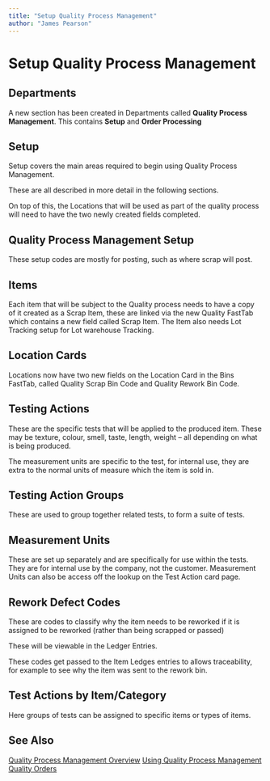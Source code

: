 ```yaml
---
title: "Setup Quality Process Management"
author: "James Pearson"
---
```


# Setup Quality Process Management
## Departments
A new section has been created in Departments called **Quality Process Management**. This contains **Setup** and **Order Processing**

## Setup
Setup covers the main areas required to begin using Quality Process Management.

These are all described in more detail in the following sections.

On top of this, the Locations that will be used as part of the quality process will need to have the two newly created fields completed.

## Quality Process Management Setup
These setup codes are mostly for posting, such as where scrap will post.

## Items
Each item that will be subject to the Quality process needs to have a copy of it created as a Scrap Item, these are linked via the new Quality FastTab which contains a new field called Scrap Item. The Item also needs Lot Tracking setup for Lot warehouse Tracking.

## Location Cards
Locations now have two new fields on the Location Card in the Bins FastTab, called Quality Scrap Bin Code and Quality Rework Bin Code.

## Testing Actions
These are the specific tests that will be applied to the produced item. These may be texture, colour, smell, taste, length, weight – all depending on what is being produced.

The measurement units are specific to the test, for internal use, they are extra to the normal units of measure which the item is sold in.

## Testing Action Groups
These are used to group together related tests, to form a suite of tests.

## Measurement Units
These are set up separately and are specifically for use within the tests. They are for internal use by the company, not the customer. Measurement Units can also be access off the lookup on the Test Action card page.

## Rework Defect Codes
These are codes to classify why the item needs to be reworked if it is assigned to be reworked (rather than being scrapped or passed)

These will be viewable in the Ledger Entries. 

These codes get passed to the Item Ledges entries to allows traceability, for example to see why the item was sent to the rework bin.

## Test Actions by Item/Category
Here groups of tests can be assigned to specific items or types of items.

## See Also
[Quality Process Management Overview](.\qpm-overview.md)
[Using Quality Process Management](.\qpm-using.md)
[Quality Orders](.\qpm-quality-order.md)